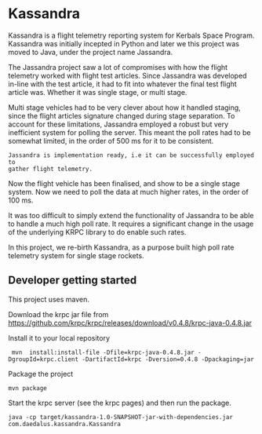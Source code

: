 # Kassandra

Kassandra is a flight telemetry reporting system for Kerbals Space Program.
Kassandra was initially incepted in Python and later we this project was 
moved to Java, under the project name Jassandra. 

The Jassandra project saw a lot of compromises with how the flight telemetry
worked with flight test articles. Since Jassandra was developed in-line with
the test article, it had to fit into whatever the final test flight article
was. Whether it was single stage, or multi stage.

Multi stage vehicles had to be very clever about how it handled staging, since
the flight articles signature changed during stage separation. To account
for these limitations, Jassandra employed a robust but very inefficient
system for polling the server. This meant the poll rates had to be somewhat
limited, in the order of 500 ms for it to be consistent. 

```
Jassandra is implementation ready, i.e it can be successfully employed to
gather flight telemetry.
```

Now the flight vehicle has been finalised, and show to be a single stage
system. Now we need to poll the data at much higher rates, in the order of
100 ms.

It was too difficult to simply extend the functionality of Jassandra to be
able to handle a much high poll rate. It requires a significant change in 
the usage of the underlying KRPC library to do enable such rates.

In this project, we re-birth Kassandra, as a purpose built high poll rate
telemetry system for single stage rockets.

## Developer getting started

This project uses maven. 

Download the krpc jar file from 
https://github.com/krpc/krpc/releases/download/v0.4.8/krpc-java-0.4.8.jar

Install it to your local repository
```
 mvn  install:install-file -Dfile=krpc-java-0.4.8.jar -DgroupId=krpc.client -DartifactId=krpc -Dversion=0.4.8 -Dpackaging=jar
```

Package the project
```
mvn package 
```

Start the krpc server (see the krpc pages) and then run the package.
```
java -cp target/kassandra-1.0-SNAPSHOT-jar-with-dependencies.jar com.daedalus.kassandra.Kassandra
```